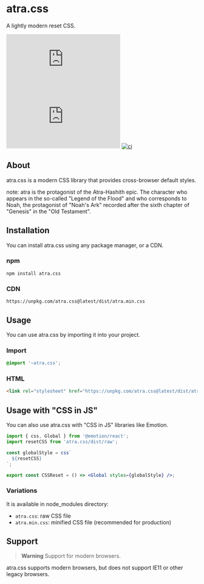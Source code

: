 # atra.css

A lightly modern reset CSS.

[![npm](https://img.shields.io/npm/v/atra.css?logo=npm)](https://www.npmjs.com/package/atra.css)
![bundle size](https://img.shields.io/bundlephobia/minzip/atra.css)
[![ci](https://github.com/re-taro/atra.css/actions/workflows/ci.yml/badge.svg)](https://github.com/re-taro/atra.css/actions/workflows/ci.yml)

## About

atra.css is a modern CSS library that provides cross-browser default styles.

note: atra is the protagonist of the Atra-Hashith epic. The character who appears in the so-called "Legend of the Flood" and who corresponds to Noah, the protagonist of "Noah's Ark" recorded after the sixth chapter of "Genesis" in the "Old Testament".

## Installation

You can install atra.css using any package manager, or a CDN.

### npm

```
npm install atra.css
```

### CDN

```
https://unpkg.com/atra.css@latest/dist/atra.min.css
```

## Usage

You can use atra.css by importing it into your project.

### Import

```scss
@import '~atra.css';
```

### HTML

```html
<link rel="stylesheet" href="https://unpkg.com/atra.css@latest/dist/atra.min.css" />
```

## Usage with "CSS in JS"

You can also use atra.css with "CSS in JS" libraries like Emotion.

```jsx
import { css, Global } from '@emotion/react';
import resetCSS from 'atra.css/dist/raw';

const globalStyle = css`
  ${resetCSS}
`;

export const CSSReset = () => <Global styles={globalStyle} />;
```

### Variations

It is available in node_modules directory:

* `atra.css`: raw CSS file
* `atra.min.css`: minified CSS file (recommended for production)

## Support

> **Warning**
> Support for modern browsers.

atra.css supports modern browsers, but does not support IE11 or other legacy browsers.
